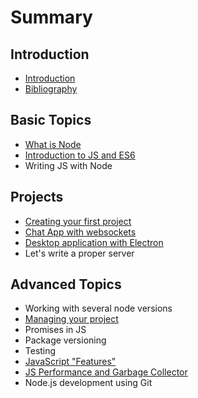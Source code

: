 # Summary

## Introduction

* [Introduction](README.md)
* [Bibliography](bibliography.md)

## Basic Topics

* [What is Node](basic-topics/what-is-node.md)
* [Introduction to JS and ES6](basic-topics/introduction-to-js-and-es6.md)
* Writing JS with Node

## Projects

* [Creating your first project](projects/creating-your-first-project.md)
* [Chat App with websockets](projects/chat-app-with-websockets.md)
* [Desktop application with Electron](projects/desktop-application-with-electron.md)
* Let's write a proper server

## Advanced Topics

* Working with several node versions
* [Managing your project](advanced-topics/managing-your-project.md)
* Promises in JS
* Package versioning
* Testing
* [JavaScript "Features"](advanced-topics/javascript-features.md)
* [JS Performance and Garbage Collector](advanced-topics/js-performance-and-garbage-collector.md)
* Node.js development using Git

